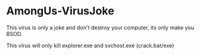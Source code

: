 # AmongUs-VirusJoke
This virus is only a joke and don't destroy your computer, its only make you BSOD.

This virus will only kill explorer.exe and svchost.exe (crack.bat/exe)
